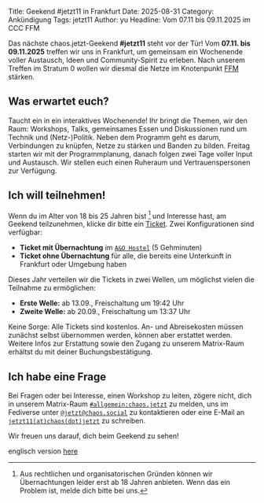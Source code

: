 Title: Geekend #jetzt11 in Frankfurt
Date: 2025-08-31
Category: Ankündigung
Tags: jetzt11
Author: yu
Headline: Vom 07.11 bis 09.11.2025 im CCC FFM 


Das nächste chaos.jetzt-Geekend **#jetzt11** steht vor der Tür! Vom **07.11. bis 09.11.2025** treffen wir uns in Frankfurt, um gemeinsam ein Wochenende voller Austausch, Ideen und Community-Spirit zu erleben. Nach unserem Treffen im Stratum 0 wollen wir diesmal die Netze im Knotenpunkt [FFM](https://ccc-ffm.de/) stärken.

## Was erwartet euch?

Taucht ein in ein interaktives Wochenende! Ihr bringt die Themen, wir den Raum: Workshops, Talks, gemeinsames Essen und Diskussionen rund um Technik und (Netz-)Politik. Neben dem Programm geht es darum, Verbindungen zu knüpfen, Netze zu stärken und Banden zu bilden. Freitag starten wir mit der Programmplanung, danach folgen zwei Tage voller Input und Austausch.
Wir stellen euch einen Ruheraum und Vertrauenspersonen zur Verfügung.

## Ich will teilnehmen!

Wenn du im Alter von 18 bis 25 Jahren bist [^1] und Interesse hast, am Geekend teilzunehmen, klicke dir bitte ein [Ticket](http://tickets.chaos.jetzt/jetzt11). Zwei Konfigurationen sind verfügbar:

* **Ticket mit Übernachtung** im [`A&O Hostel`](https://www.aohostels.com/de/frankfurt/frankfurt-galluswarte/) (5 Gehminuten)
* **Ticket ohne Übernachtung** für alle, die bereits eine Unterkunft in Frankfurt oder Umgebung haben 

Dieses Jahr verteilen wir die Tickets in zwei Wellen, um möglichst vielen die Teilnahme zu ermöglichen: 

* **Erste Welle:** ab 13.09., Freischaltung um 19:42 Uhr
* **Zweite Welle:** ab 20.09., Freischaltung um 13:37 Uhr

Keine Sorge: Alle Tickets sind kostenlos. An- und Abreisekosten müssen zunächst selbst übernommen werden, können aber erstattet werden. Weitere Infos zur Erstattung sowie den Zugang zu unserem Matrix-Raum erhältst du mit deiner Buchungsbestätigung.

## Ich habe eine Frage

Bei Fragen oder bei Interesse, einen Workshop zu leiten, zögere nicht, dich in unserem Matrix-Raum
[`#allgemein:chaos.jetzt`](https://matrix.to/#/#allgemein:chaos.jetzt) zu melden, uns im Fediverse unter
[`@jetzt@chaos.social`](https://chaos.social/@jetzt) zu kontaktieren oder eine E-Mail an [`jetzt11(at)chaos(dot)jetzt`](mailto:jetzt11@chaos.jetzt?subject=Frage%20zu%20#jetzt11%20Geekend) zu schreiben.

Wir freuen uns darauf, dich beim Geekend zu sehen!

[^1]: Aus rechtlichen und organisatorischen Gründen können wir Übernachtungen leider erst ab 18 Jahren anbieten. Wenn das ein Problem ist, melde dich bitte bei uns.

englisch version [here](https://chaos.jetzt/pages/jetzt11en.html)
